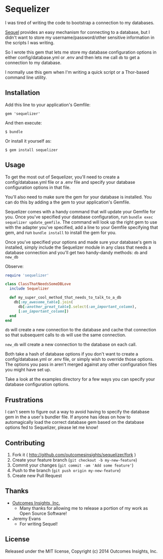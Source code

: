 # Sequelizer

I was tired of writing the code to bootstrap a connection to my databases.

[Sequel](https://github.com/jeremyevans/sequel/) provides an easy mechanism for connecting to a database, but I didn't want to store my username/password/other sensitive information in the scripts I was writing.

So I wrote this gem that lets me store my database configuration options in either config/database.yml or .env and then lets me call `db` to get a connection to my database.

I normally use this gem when I'm writing a quick script or a Thor-based command line utility.

## Installation

Add this line to your application's Gemfile:

    gem 'sequelizer'

And then execute:

    $ bundle

Or install it yourself as:

    $ gem install sequelizer

## Usage

To get the most out of Sequelizer, you'll need to create a config/database.yml file or a .env file and specify your database configuration options in that file.

You'll also need to make sure the gem for your database is installed.  You can do this by adding a the gem to your application's Gemfile.

Sequelizer comes with a handy command that will update your Gemfile for you.  Once you've specified your database configuration, run `bundle exec sequelizer update_gemfile`.  The command will look up the right gem to use with the adapter you've specified, add a line to your Gemfile specifying that gem, and run `bundle install` to install the gem for you.

Once you've specified your options and made sure your database's gem is installed, simply include the Sequelizer module in any class that needs a database connection and you'll get two handy-dandy methods: `db` and `new_db`

Observe:
```ruby
require 'sequelizer'

class ClassThatNeedsSomeDBLove
  include Sequelizer

  def my_super_cool_method_that_needs_to_talk_to_a_db
    db[:my_awesome_table].join(
      db[:another_great_table].select(:an_important_column),
      [:an_important_column])
  end
end
```

`db` will create a new connection to the database and cache that connection so that subsequent calls to `db` will use the same connection.

`new_db` will create a new connection to the database on each call.

Both take a hash of database options if you don't want to create a config/database.yml or .env file, or simply wish to override those options.  The options you pass in aren't merged against any other configuration files you might have set up.

Take a look at the examples directory for a few ways you can specify your database configuration options.

## Frustrations

I can't seem to figure out a way to avoid having to specify the database gem in the a user's bundler file.  If anyone has ideas on how to automagically load the correct database gem based on the database options fed to Sequelizer, please let me know!

## Contributing

1. Fork it ( http://github.com/outcomesinsights/sequelizer/fork )
2. Create your feature branch (`git checkout -b my-new-feature`)
3. Commit your changes (`git commit -am 'Add some feature'`)
4. Push to the branch (`git push origin my-new-feature`)
5. Create new Pull Request

## Thanks

- [Outcomes Insights, Inc.](http://outins.com)
    - Many thanks for allowing me to release a portion of my work as Open Source Software!
- Jeremy Evans
    - For writing Sequel!

## License
Released under the MIT license, Copyright (c) 2014 Outcomes Insights, Inc.
